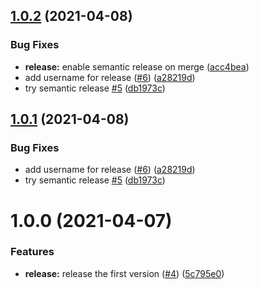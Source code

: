 <a name="1.0.2"></a>
## [1.0.2](https://github.com/journeedotme/www.journee.me/compare/v1.0.0...v1.0.2) (2021-04-08)


### Bug Fixes

* **release:** enable semantic release on merge ([acc4bea](https://github.com/journeedotme/www.journee.me/commit/acc4bea))
* add username for release ([#6](https://github.com/journeedotme/www.journee.me/issues/6)) ([a28219d](https://github.com/journeedotme/www.journee.me/commit/a28219d))
* try semantic release [#5](https://github.com/journeedotme/www.journee.me/issues/5) ([db1973c](https://github.com/journeedotme/www.journee.me/commit/db1973c))



<a name="1.0.1"></a>
## [1.0.1](https://github.com/journeedotme/www.journee.me/compare/v1.0.0...v1.0.1) (2021-04-08)


### Bug Fixes

* add username for release ([#6](https://github.com/journeedotme/www.journee.me/issues/6)) ([a28219d](https://github.com/journeedotme/www.journee.me/commit/a28219d))
* try semantic release [#5](https://github.com/journeedotme/www.journee.me/issues/5) ([db1973c](https://github.com/journeedotme/www.journee.me/commit/db1973c))



<a name="1.0.0"></a>
# 1.0.0 (2021-04-07)


### Features

* **release:** release the first version ([#4](https://github.com/journeedotme/www.journee.me/issues/4)) ([5c795e0](https://github.com/journeedotme/www.journee.me/commit/5c795e0))



